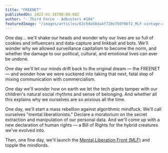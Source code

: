 ```yaml
---
title: "FREENET"
publishedOn: 2023-01-16T00:00:00Z
author: "- Third Force - Adbusters #164"
featuredImage: "/images/articles/63c5da58da4f728e750f06f2_MLF-vintage-comic_1.gif"
---
```


One day... we'll shake our heads and wonder why our lives are so full of cookies and influencers and data-capture and linkbait and bots. We'll wonder why we allowed surveillance capitalism to become the norm, and whether the damage to our political, cultural, and emotional lives can ever be undone.

One day we'll let our minds drift back to the original dream — the FREENET — and wonder how we were suckered into taking that next, fatal step of mixing communication with commercialism.

One day we'll wonder how on earth we let the tech giants tamper with our children's natural social rhythms and sense of belonging. And whether all this explains why we ourselves are so anxious all the time.

One day, we'll start a mass rebellion against algorithmic mindfuck. We'll call ourselves "mental liberationists." Declare a moratorium on the secret extraction and manipulation of our personal data. And we'll come up with a new declaration of human rights — a Bill of Rights for the hybrid creatures we've evolved into.

Then, one fine day, we'll launch the [Mental Liberation Front (MLF)](https://www.adbusters.org/listserv/mental-liberation-front-manifesto) and topple the mindlords.